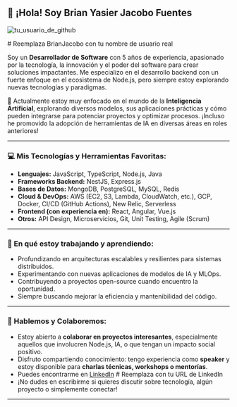 ## 👋 ¡Hola! Soy Brian Yasier Jacobo Fuentes

<p align="left"> <img src="https://komarev.com/ghpvc/?username=TU_USUARIO_DE_GITHUB&label=Profile%20views&color=0e75b6&style=flat" alt="tu_usuario_de_github" /> </p> # Reemplaza BrianJacobo con tu nombre de usuario real

Soy un **Desarrollador de Software** con 5 años de experiencia, apasionado por la tecnología, la innovación y el poder del software para crear soluciones impactantes. Me especializo en el desarrollo backend con un fuerte enfoque en el ecosistema de Node.js, pero siempre estoy explorando nuevas tecnologías y paradigmas.

🚀 Actualmente estoy muy enfocado en el mundo de la **Inteligencia Artificial**, explorando diversos modelos, sus aplicaciones prácticas y cómo pueden integrarse para potenciar proyectos y optimizar procesos. ¡Incluso he promovido la adopción de herramientas de IA en diversas áreas en roles anteriores!

---

### 💻 Mis Tecnologías y Herramientas Favoritas:

* **Lenguajes:** JavaScript, TypeScript, Node.js, Java
* **Frameworks Backend:** NestJS, Express.js
* **Bases de Datos:** MongoDB, PostgreSQL, MySQL, Redis
* **Cloud & DevOps:** AWS (EC2, S3, Lambda, CloudWatch, etc.), GCP, Docker, CI/CD (GitHub Actions), New Relic, Serverless
* **Frontend (con experiencia en):** React, Angular, Vue.js
* **Otros:** API Design, Microservicios, Git, Unit Testing, Agile (Scrum)

---

### 🌱 En qué estoy trabajando y aprendiendo:

* Profundizando en arquitecturas escalables y resilientes para sistemas distribuidos.
* Experimentando con nuevas aplicaciones de modelos de IA y MLOps.
* Contribuyendo a proyectos open-source cuando encuentro la oportunidad.
* Siempre buscando mejorar la eficiencia y mantenibilidad del código.

---

### 💬 Hablemos y Colaboremos:

* Estoy abierto a **colaborar en proyectos interesantes**, especialmente aquellos que involucren Node.js, IA, o que tengan un impacto social positivo.
* Disfruto compartiendo conocimiento: tengo experiencia como **speaker** y estoy disponible para **charlas técnicas, workshops o mentorías**.
* Puedes encontrarme en [LinkedIn](https://www.linkedin.com/in/brian-jacobo-fuentes/) # Reemplaza con tu URL de LinkedIn
* ¡No dudes en escribirme si quieres discutir sobre tecnología, algún proyecto o simplemente conectar!

---
